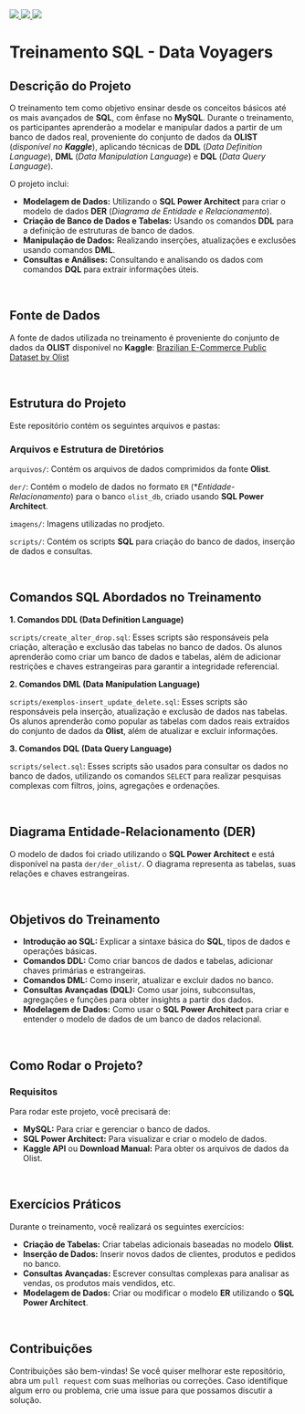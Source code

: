 <a href="https://www.linkedin.com/in/enzodelcompare">
  <img src="https://img.shields.io/badge/linkedin-enzo_delcompare-blue">
</a>

<a href="https://www.linkedin.com/in/enzodelcompare">
  <img src="https://img.shields.io/badge/contatos-enzo_delcompare-green">
</a>

<img src="https://github.com/enzodelcompare/treinamento-sql-olist/blob/main/imagens/olist.png">

# Treinamento SQL - Data Voyagers

## Descrição do Projeto

O treinamento tem como objetivo ensinar desde os conceitos básicos até os mais avançados de **SQL**, com ênfase no **MySQL**. Durante o treinamento, os participantes aprenderão a modelar e manipular dados a partir de um banco de dados real, proveniente do conjunto de dados da **OLIST** (_disponível no **Kaggle**_), aplicando técnicas de **DDL** (_Data Definition Language_), **DML** (_Data Manipulation Language_) e **DQL** (_Data Query Language_).

O projeto inclui:

- **Modelagem de Dados:** Utilizando o **SQL Power Architect** para criar o modelo de dados **DER** (_Diagrama de Entidade e Relacionamento_).
- **Criação de Banco de Dados e Tabelas:** Usando os comandos **DDL** para a definição de estruturas de banco de dados.
- **Manipulação de Dados:** Realizando inserções, atualizações e exclusões usando comandos **DML**.
- **Consultas e Análises:** Consultando e analisando os dados com comandos **DQL** para extrair informações úteis.

<br>

## Fonte de Dados

A fonte de dados utilizada no treinamento é proveniente do conjunto de dados da **OLIST** disponível no **Kaggle**: [Brazilian E-Commerce Public Dataset by Olist](https://www.kaggle.com/datasets/olistbr/brazilian-ecommerce)

<br>

## Estrutura do Projeto

Este repositório contém os seguintes arquivos e pastas:

### Arquivos e Estrutura de Diretórios

`arquivos/`: Contém os arquivos de dados comprimidos da fonte **Olist**.

`der/`: Contém o modelo de dados no formato `ER` (**Entidade-Relacionamento*) para o banco `olist_db`, criado usando **SQL Power Architect**.

`imagens/`: Imagens utilizadas no prodjeto.

`scripts/`: Contém os scripts **SQL** para criação do banco de dados, inserção de dados e consultas.

<br>

## Comandos SQL Abordados no Treinamento

**1. Comandos DDL (Data Definition Language)**

`scripts/create_alter_drop.sql`: Esses scripts são responsáveis pela criação, alteração e exclusão das tabelas no banco de dados. Os alunos aprenderão como criar um banco de dados e tabelas, além de adicionar restrições e chaves estrangeiras para garantir a integridade referencial.

**2. Comandos DML (Data Manipulation Language)**

`scripts/exemplos-insert_update_delete.sql`: Esses scripts são responsáveis pela inserção, atualização e exclusão de dados nas tabelas. Os alunos aprenderão como popular as tabelas com dados reais extraídos do conjunto de dados da **Olist**, além de atualizar e excluir informações.

**3. Comandos DQL (Data Query Language)**

`scripts/select.sql`: Esses scripts são usados para consultar os dados no banco de dados, utilizando os comandos `SELECT` para realizar pesquisas complexas com filtros, joins, agregações e ordenações.

<br>

## Diagrama Entidade-Relacionamento (DER)

O modelo de dados foi criado utilizando o **SQL Power Architect** e está disponível na pasta `der/der_olist/`. O diagrama representa as tabelas, suas relações e chaves estrangeiras.

<br>

## Objetivos do Treinamento

- **Introdução ao SQL:** Explicar a sintaxe básica do **SQL**, tipos de dados e operações básicas.
- **Comandos DDL:** Como criar bancos de dados e tabelas, adicionar chaves primárias e estrangeiras.
- **Comandos DML:** Como inserir, atualizar e excluir dados no banco.
- **Consultas Avançadas (DQL):** Como usar joins, subconsultas, agregações e funções para obter insights a partir dos dados.
- **Modelagem de Dados:** Como usar o **SQL Power Architect** para criar e entender o modelo de dados de um banco de dados relacional.

<br>

## Como Rodar o Projeto?

### Requisitos

Para rodar este projeto, você precisará de:

- **MySQL:** Para criar e gerenciar o banco de dados.
- **SQL Power Architect:** Para visualizar e criar o modelo de dados.
- **Kaggle API** ou **Download Manual:** Para obter os arquivos de dados da Olist.

<br>

## Exercícios Práticos

Durante o treinamento, você realizará os seguintes exercícios:

- **Criação de Tabelas:** Criar tabelas adicionais baseadas no modelo **Olist**.
- **Inserção de Dados:** Inserir novos dados de clientes, produtos e pedidos no banco.
- **Consultas Avançadas:** Escrever consultas complexas para analisar as vendas, os produtos mais vendidos, etc.
- **Modelagem de Dados:** Criar ou modificar o modelo **ER** utilizando o **SQL Power Architect**.

<br>

## Contribuições

Contribuições são bem-vindas! Se você quiser melhorar este repositório, abra um `pull request` com suas melhorias ou correções. Caso identifique algum erro ou problema, crie uma issue para que possamos discutir a solução.
